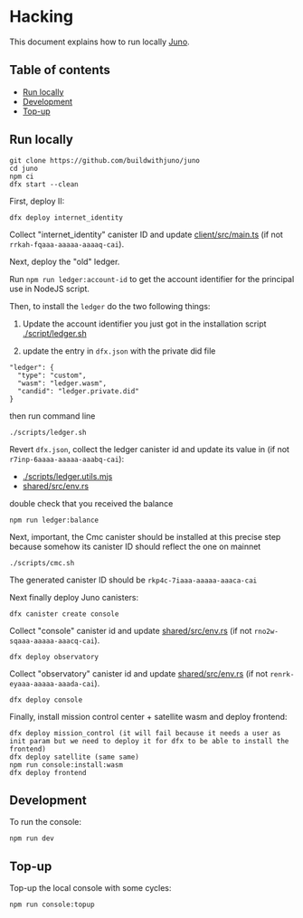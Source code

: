 # Hacking

This document explains how to run locally [Juno](https://juno.build).

## Table of contents

- [Run locally](#run-locally)
- [Development](#development)
- [Top-up](#top-up)

## Run locally

```
git clone https://github.com/buildwithjuno/juno
cd juno
npm ci
dfx start --clean
```

First, deploy II:

```
dfx deploy internet_identity
```

Collect "internet_identity" canister ID and update [client/src/main.ts](client/src/main.ts) (if not `rrkah-fqaaa-aaaaa-aaaaq-cai`).

Next, deploy the "old" ledger.

Run `npm run ledger:account-id` to get the account identifier for the principal use in NodeJS script.

Then, to install the `ledger` do the two following things:

1. Update the account identifier you just got in the installation script [./script/ledger.sh](./script/ledger.sh)

2. update the entry in `dfx.json` with the private did file

```
"ledger": {
  "type": "custom",
  "wasm": "ledger.wasm",
  "candid": "ledger.private.did"
}
```

then run command line

```
./scripts/ledger.sh
```

Revert `dfx.json`, collect the ledger canister id and update its value in (if not `r7inp-6aaaa-aaaaa-aaabq-cai`):

- [./scripts/ledger.utils.mjs](./scripts/ledger.utils.mjs)
- [shared/src/env.rs](./src/shared/src/env.rs)

double check that you received the balance

```
npm run ledger:balance
```

Next, important, the Cmc canister should be installed at this precise step because somehow its canister ID should reflect the one on mainnet

```
./scripts/cmc.sh
```

The generated canister ID should be `rkp4c-7iaaa-aaaaa-aaaca-cai`

Next finally deploy Juno canisters:

```
dfx canister create console
```

Collect "console" canister id and update [shared/src/env.rs](./src/shared/src/env.rs) (if not `rno2w-sqaaa-aaaaa-aaacq-cai`).

```
dfx deploy observatory
```

Collect "observatory" canister id and update [shared/src/env.rs](./src/shared/src/env.rs) (if not `renrk-eyaaa-aaaaa-aaada-cai`).

```
dfx deploy console
```

Finally, install mission control center + satellite wasm and deploy frontend:

```
dfx deploy mission_control (it will fail because it needs a user as init param but we need to deploy it for dfx to be able to install the frontend)
dfx deploy satellite (same same)
npm run console:install:wasm
dfx deploy frontend
```

## Development

To run the console:

```
npm run dev
```

## Top-up

Top-up the local console with some cycles:

```
npm run console:topup
```
